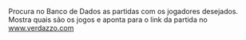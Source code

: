 Procura no Banco de Dados as partidas com os jogadores desejados.
Mostra quais são os jogos e aponta para o link da partida no www.verdazzo.com
